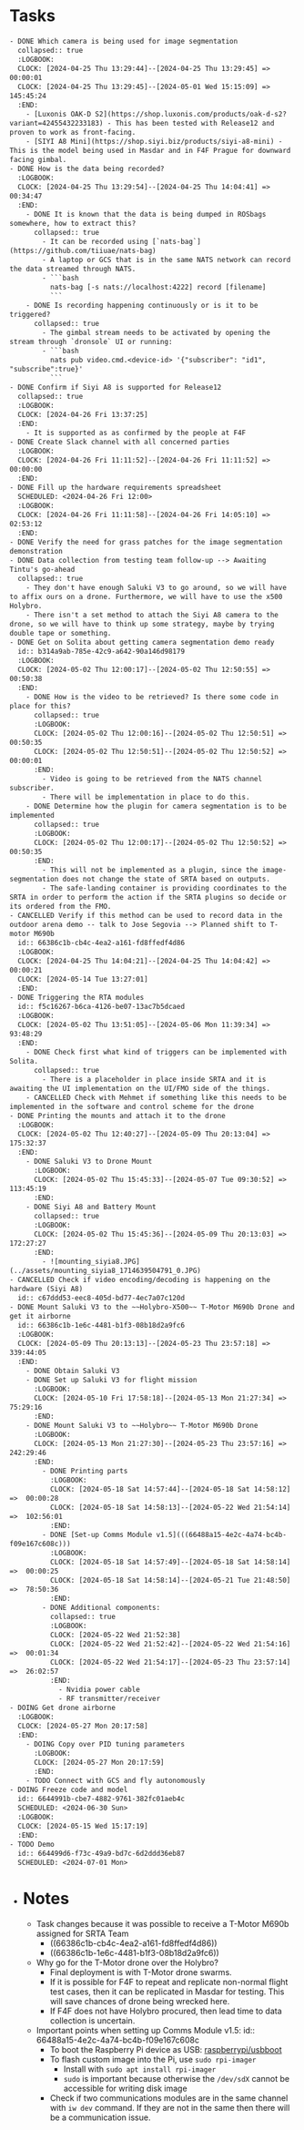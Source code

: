 # Tasks
	- DONE Which camera is being used for image segmentation
	  collapsed:: true
	  :LOGBOOK:
	  CLOCK: [2024-04-25 Thu 13:29:44]--[2024-04-25 Thu 13:29:45] =>  00:00:01
	  CLOCK: [2024-04-25 Thu 13:29:45]--[2024-05-01 Wed 15:15:09] =>  145:45:24
	  :END:
		- [Luxonis OAK-D S2](https://shop.luxonis.com/products/oak-d-s2?variant=42455432233183) - This has been tested with Release12 and proven to work as front-facing.
		- [SIYI A8 Mini](https://shop.siyi.biz/products/siyi-a8-mini) - This is the model being used in Masdar and in F4F Prague for downward facing gimbal.
	- DONE How is the data being recorded?
	  :LOGBOOK:
	  CLOCK: [2024-04-25 Thu 13:29:54]--[2024-04-25 Thu 14:04:41] =>  00:34:47
	  :END:
		- DONE It is known that the data is being dumped in ROSbags somewhere, how to extract this?
		  collapsed:: true
			- It can be recorded using [`nats-bag`](https://github.com/tiiuae/nats-bag)
			- A laptop or GCS that is in the same NATS network can record the data streamed through NATS.
			- ```bash
			  nats-bag [-s nats://localhost:4222] record [filename]
			  ```
		- DONE Is recording happening continuously or is it to be triggered?
		  collapsed:: true
			- The gimbal stream needs to be activated by opening the stream through `dronsole` UI or running:
			- ```bash
			  nats pub video.cmd.<device-id> '{"subscriber": "id1", "subscribe":true}'
			  ```
	- DONE Confirm if Siyi A8 is supported for Release12
	  collapsed:: true
	  :LOGBOOK:
	  CLOCK: [2024-04-26 Fri 13:37:25]
	  :END:
		- It is supported as as confirmed by the people at F4F
	- DONE Create Slack channel with all concerned parties
	  :LOGBOOK:
	  CLOCK: [2024-04-26 Fri 11:11:52]--[2024-04-26 Fri 11:11:52] =>  00:00:00
	  :END:
	- DONE Fill up the hardware requirements spreadsheet
	  SCHEDULED: <2024-04-26 Fri 12:00>
	  :LOGBOOK:
	  CLOCK: [2024-04-26 Fri 11:11:58]--[2024-04-26 Fri 14:05:10] =>  02:53:12
	  :END:
	- DONE Verify the need for grass patches for the image segmentation demonstration
	- DONE Data collection from testing team follow-up --> Awaiting Tintu's go-ahead
	  collapsed:: true
		- They don't have enough Saluki V3 to go around, so we will have to affix ours on a drone. Furthermore, we will have to use the x500 Holybro.
		- There isn't a set method to attach the Siyi A8 camera to the drone, so we will have to think up some strategy, maybe by trying double tape or something.
	- DONE Get on Solita about getting camera segmentation demo ready
	  id:: b314a9ab-785e-42c9-a642-90a146d98179
	  :LOGBOOK:
	  CLOCK: [2024-05-02 Thu 12:00:17]--[2024-05-02 Thu 12:50:55] =>  00:50:38
	  :END:
		- DONE How is the video to be retrieved? Is there some code in place for this?
		  collapsed:: true
		  :LOGBOOK:
		  CLOCK: [2024-05-02 Thu 12:00:16]--[2024-05-02 Thu 12:50:51] =>  00:50:35
		  CLOCK: [2024-05-02 Thu 12:50:51]--[2024-05-02 Thu 12:50:52] =>  00:00:01
		  :END:
			- Video is going to be retrieved from the NATS channel subscriber.
			- There will be implementation in place to do this.
		- DONE Determine how the plugin for camera segmentation is to be implemented
		  collapsed:: true
		  :LOGBOOK:
		  CLOCK: [2024-05-02 Thu 12:00:17]--[2024-05-02 Thu 12:50:52] =>  00:50:35
		  :END:
			- This will not be implemented as a plugin, since the image-segmentation does not change the state of SRTA based on outputs.
			- The safe-landing container is providing coordinates to the SRTA in order to perform the action if the SRTA plugins so decide or its ordered from the FMO.
	- CANCELLED Verify if this method can be used to record data in the outdoor arena demo -- talk to Jose Segovia --> Planned shift to T-motor M690b
	  id:: 66386c1b-cb4c-4ea2-a161-fd8ffedf4d86
	  :LOGBOOK:
	  CLOCK: [2024-04-25 Thu 14:04:21]--[2024-04-25 Thu 14:04:42] =>  00:00:21
	  CLOCK: [2024-05-14 Tue 13:27:01]
	  :END:
	- DONE Triggering the RTA modules
	  id:: f5c16267-b6ca-4126-be07-13ac7b5dcaed
	  :LOGBOOK:
	  CLOCK: [2024-05-02 Thu 13:51:05]--[2024-05-06 Mon 11:39:34] =>  93:48:29
	  :END:
		- DONE Check first what kind of triggers can be implemented with Solita.
		  collapsed:: true
			- There is a placeholder in place inside SRTA and it is awaiting the UI implementation on the UI/FMO side of the things.
		- CANCELLED Check with Mehmet if something like this needs to be implemented in the software and control scheme for the drone
	- DONE Printing the mounts and attach it to the drone
	  :LOGBOOK:
	  CLOCK: [2024-05-02 Thu 12:40:27]--[2024-05-09 Thu 20:13:04] =>  175:32:37
	  :END:
		- DONE Saluki V3 to Drone Mount
		  :LOGBOOK:
		  CLOCK: [2024-05-02 Thu 15:45:33]--[2024-05-07 Tue 09:30:52] =>  113:45:19
		  :END:
		- DONE Siyi A8 and Battery Mount
		  collapsed:: true
		  :LOGBOOK:
		  CLOCK: [2024-05-02 Thu 15:45:36]--[2024-05-09 Thu 20:13:03] =>  172:27:27
		  :END:
			- ![mounting_siyia8.JPG](../assets/mounting_siyia8_1714639504791_0.JPG)
	- CANCELLED Check if video encoding/decoding is happening on the hardware (Siyi A8)
	  id:: c67ddd53-eec8-405d-bd77-4ec7a07c120d
	- DONE Mount Saluki V3 to the ~~Holybro-X500~~ T-Motor M690b Drone and get it airborne
	  id:: 66386c1b-1e6c-4481-b1f3-08b18d2a9fc6
	  :LOGBOOK:
	  CLOCK: [2024-05-09 Thu 20:13:13]--[2024-05-23 Thu 23:57:18] =>  339:44:05
	  :END:
		- DONE Obtain Saluki V3
		- DONE Set up Saluki V3 for flight mission
		  :LOGBOOK:
		  CLOCK: [2024-05-10 Fri 17:58:18]--[2024-05-13 Mon 21:27:34] =>  75:29:16
		  :END:
		- DONE Mount Saluki V3 to ~~Holybro~~ T-Motor M690b Drone
		  :LOGBOOK:
		  CLOCK: [2024-05-13 Mon 21:27:30]--[2024-05-23 Thu 23:57:16] =>  242:29:46
		  :END:
			- DONE Printing parts
			  :LOGBOOK:
			  CLOCK: [2024-05-18 Sat 14:57:44]--[2024-05-18 Sat 14:58:12] =>  00:00:28
			  CLOCK: [2024-05-18 Sat 14:58:13]--[2024-05-22 Wed 21:54:14] =>  102:56:01
			  :END:
			- DONE [Set-up Comms Module v1.5](((66488a15-4e2c-4a74-bc4b-f09e167c608c)))
			  :LOGBOOK:
			  CLOCK: [2024-05-18 Sat 14:57:49]--[2024-05-18 Sat 14:58:14] =>  00:00:25
			  CLOCK: [2024-05-18 Sat 14:58:14]--[2024-05-21 Tue 21:48:50] =>  78:50:36
			  :END:
			- DONE Additional components:
			  collapsed:: true
			  :LOGBOOK:
			  CLOCK: [2024-05-22 Wed 21:52:38]
			  CLOCK: [2024-05-22 Wed 21:52:42]--[2024-05-22 Wed 21:54:16] =>  00:01:34
			  CLOCK: [2024-05-22 Wed 21:54:17]--[2024-05-23 Thu 23:57:14] =>  26:02:57
			  :END:
				- Nvidia power cable
				- RF transmitter/receiver
	- DOING Get drone airborne
	  :LOGBOOK:
	  CLOCK: [2024-05-27 Mon 20:17:58]
	  :END:
		- DOING Copy over PID tuning parameters
		  :LOGBOOK:
		  CLOCK: [2024-05-27 Mon 20:17:59]
		  :END:
		- TODO Connect with GCS and fly autonomously
	- DOING Freeze code and model
	  id:: 6644991b-cbe7-4882-9761-382fc01aeb4c
	  SCHEDULED: <2024-06-30 Sun>
	  :LOGBOOK:
	  CLOCK: [2024-05-15 Wed 15:17:19]
	  :END:
	- TODO Demo
	  id:: 664499d6-f73c-49a9-bd7c-6d2ddd36eb87
	  SCHEDULED: <2024-07-01 Mon>
- # Notes
	- Task changes because it was possible to receive a T-Motor M690b assigned for SRTA Team
		- ((66386c1b-cb4c-4ea2-a161-fd8ffedf4d86))
		- ((66386c1b-1e6c-4481-b1f3-08b18d2a9fc6))
	- Why go for the T-Motor drone over the Holybro?
		- Final deployment is with T-Motor drone swarms.
		- If it is possible for F4F to repeat and replicate non-normal flight test cases, then it can be replicated in Masdar for testing. This will save chances of drone being wrecked here.
		- If F4F does not have Holybro procured, then lead time to data collection is uncertain.
	- Important points when setting up Comms Module v1.5:
	  id:: 66488a15-4e2c-4a74-bc4b-f09e167c608c
		- To boot the Raspberry Pi device as USB: [raspberrypi/usbboot](https://github.com/raspberrypi/usbboot)
		- To flash custom image into the Pi, use `sudo rpi-imager`
			- Install with `sudo apt install rpi-imager`
			- `sudo` is important because otherwise the `/dev/sdX` cannot be accessible for writing disk image
		- Check if two communications modules are in the same channel with `iw dev` command. If they are not in the same then there will be a communication issue.